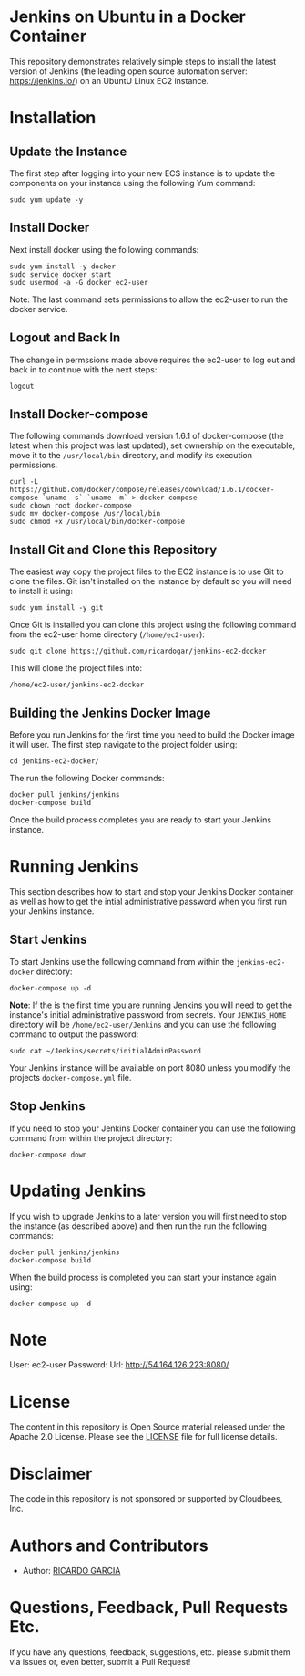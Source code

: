 # Jenkins on Ubuntu in a Docker Container

This repository demonstrates relatively simple steps to install the latest version of Jenkins (the leading open source automation server: https://jenkins.io/) on an UbuntU Linux EC2 instance.

# Installation

## Update the Instance

The first step after logging into your new ECS instance is to update the components on your instance using the following Yum command:

``` sudo yum update -y ```

## Install Docker

Next install docker using the following commands:

```
sudo yum install -y docker
sudo service docker start
sudo usermod -a -G docker ec2-user
```

Note: The last command sets permissions to allow the ec2-user to run the docker service.

## Logout and Back In

The change in permssions made above requires the ec2-user to log out and back in to continue with the next steps:

```logout```

## Install Docker-compose

The following commands download version 1.6.1 of docker-compose (the latest when this project was last updated), set ownership on the executable, move it to the ```/usr/local/bin``` directory, and modify its execution permissions.

```
curl -L https://github.com/docker/compose/releases/download/1.6.1/docker-compose-`uname -s`-`uname -m` > docker-compose 
sudo chown root docker-compose
sudo mv docker-compose /usr/local/bin
sudo chmod +x /usr/local/bin/docker-compose
```

## Install Git and Clone this Repository

The easiest way copy the project files to the EC2 instance is to use Git to clone the files. Git isn't installed on the instance by default so you will need to install it using:

```sudo yum install -y git```

Once Git is installed you can clone this project using the following command from the ec2-user home directory (```/home/ec2-user```):

```sudo git clone https://github.com/ricardogar/jenkins-ec2-docker```

This will clone the project files into:

```/home/ec2-user/jenkins-ec2-docker```

## Building the Jenkins Docker Image

Before you run Jenkins for the first time you need to build the Docker image it will user. The first step navigate to the project folder using:

```cd jenkins-ec2-docker/```

The run the following Docker commands:

```
docker pull jenkins/jenkins
docker-compose build
```

Once the build process completes you are ready to start your Jenkins instance.

# Running Jenkins

This section describes how to start and stop your Jenkins Docker container as well as how to get the intial administrative password when you first run your Jenkins instance.

## Start Jenkins

To start Jenkins use the following command from within the ```jenkins-ec2-docker``` directory:

```docker-compose up -d```

**Note**: If the is the first time you are running Jenkins you will need to get the instance's initial administrative password from secrets. Your ```JENKINS_HOME``` directory will be ```/home/ec2-user/Jenkins``` and you can use the following command to output the password:

```sudo cat ~/Jenkins/secrets/initialAdminPassword```

Your Jenkins instance will be available on port 8080 unless you modify the projects ```docker-compose.yml``` file.

## Stop Jenkins

If you need to stop your Jenkins Docker container you can use the following command from within the project directory:

```docker-compose down```

# Updating Jenkins 

If you wish to upgrade Jenkins to a later version you will first need to stop the instance (as described above) and then run the run the following commands:

```
docker pull jenkins/jenkins
docker-compose build
```

When the build process is completed you can start your instance again using:

```docker-compose up -d```

# Note
User: ec2-user
Password:
Url: http://54.164.126.223:8080/

# License

The content in this repository is Open Source material released under the Apache 2.0 License. Please see the [LICENSE](LICENSE) file for full license details.

# Disclaimer

The code in this repository is not sponsored or supported by Cloudbees, Inc.

# Authors and Contributors 

* Author: [RICARDO GARCIA](https://github.com/ricardogar)
 
# Questions, Feedback, Pull Requests Etc.

If you have any questions, feedback, suggestions, etc. please submit them via issues or, even better, submit a Pull Request!

